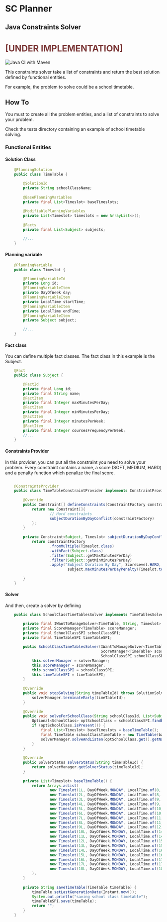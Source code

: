 # SC Planner 
<h2>Java Constraints Solver</h3>

<h1 style="color:#7c3939">[UNDER IMPLEMENTATION]</h1>

![Java CI with Maven](https://github.com/salimchami/sc-planner/workflows/Java%20CI%20with%20Maven/badge.svg)


This constraints solver take a list of constraints and return the best solution defined by functional entities.

For example, the problem to solve could be a school timetable.

## How To

You must to create all the problem entities, and a list of constraints to solve your problem.

Check the tests directory containing an example of school timetable solving.

### Functional Entities

#### Solution Class

```java
    @PlanningSolution
    public class TimeTable {

        @SolutionId
        private String schoolClassName;
    
        @BasePlanningVariables
        private final List<Timeslot> baseTimeslots;
    
        @ModifiablePlanningVariables
        private List<Timeslot> timeslots = new ArrayList<>();
    
        @Facts
        private final List<Subject> subjects;

        //...
    }
```

#### Planning variable

```java
    @PlanningVariable
    public class Timeslot {

        @PlanningVariableId
        private Long id;
        @PlanningVariableItem
        private DayOfWeek day;
        @PlanningVariableItem
        private LocalTime startTime;
        @PlanningVariableItem
        private LocalTime endTime;
        @PlanningVariableItem
        private Subject subject;

        //...
    }
```
        
#### Fact class

You can define multiple fact classes. The fact class in this example is the Subject.

```java
    @Fact
    public class Subject {

        @FactId
        private final Long id;
        private final String name;
        @FactItem
        private final Integer maxMinutesPerDay;
        @FactItem
        private final Integer minMinutesPerDay;
        @FactItem
        private final Integer minutesPerWeek;
        @FactItem
        private final Integer coursesFrequencyPerWeek;
        //...
    }
```

#### Constraints Provider

In this provider, you can put all the constraint you need to solve your problem. 
Every constraint contains a name, a score (SOFT, MEDIUM, HARD) and a penalty function which penalize the final score.

```java

    @ConstraintsProvider
    public class TimeTableConstraintProvider implements ConstraintProvider {
    
        @Override
        public Constraint[] defineConstraints(ConstraintFactory constraintFactory) {
            return new Constraint[]{
                    // Hard constraints
                    subjectDurationByDayConflict(constraintFactory)
            };
        }
    
        private Constraint<Subject, Timeslot> subjectDurationByDayConflict(ConstraintFactory constraintFactory) {
            return constraintFactory
                    .fromMultiple(Timeslot.class)
                    .withFact(Subject.class)
                    .filter(Subject::getMaxMinutesPerDay)
                    .filter(Subject::getMinMinutesPerDay)
                    .apply("Subject Duration By Day", ScoreLevel.HARD, (Subject subject, List<Timeslot> timeSlots) ->
                            subject.maxMinutesPerDayPenalty(Timeslot.totalDuration(timeSlots)));
    
        }
    }
```    

#### Solver

And then, create a solver by defining 

```java
    public class SchoolClassTimeTablesSolver implements TimeTablesSolver {

        private final IWantToManageSolver<TimeTable, String, Timeslot> solverManager;
        private final ScoreManager<TimeTable> scoreManager;
        private final SchoolClassSPI schoolClassSPI;
        private final TimeTableSPI timeTableSPI;
    
        public SchoolClassTimeTablesSolver(IWantToManageSolver<TimeTable, String, Timeslot> solverManager,
                                           ScoreManager<TimeTable> scoreManager,
                                           SchoolClassSPI schoolClassSPI, TimeTableSPI timeTableSPI) {
            this.solverManager = solverManager;
            this.scoreManager = scoreManager;
            this.schoolClassSPI = schoolClassSPI;
            this.timeTableSPI = timeTableSPI;
        }
    
        @Override
        public void stopSolving(String timeTableId) throws SolutionSolvingException {
            solverManager.terminateEarly(timeTableId);
        }
    
        @Override
        public void solveForSchoolClass(String schoolClassId, List<Subject> subjects) throws SolutionConfigurationException, SolutionSolvingException {
            Optional<SchoolClass> optSchoolClass = schoolClassSPI.findById(schoolClassId);
            if (optSchoolClass.isPresent()) {
                final List<Timeslot> baseTimeslots = baseTimeTable();
                final TimeTable schoolClassTimeTable = new TimeTable(baseTimeslots, subjects);
                solverManager.solveAndListen(optSchoolClass.get().getName(), schoolClassTimeTable, this::saveTimeTable);
            }
        }
    
        @Override
        public SolverStatus solverStatus(String timeTableId) {
            return solverManager.getSolverStatus(timeTableId);
        }
    
        private List<Timeslot> baseTimeTable() {
            return Arrays.asList(
                    new Timeslot(1L, DayOfWeek.MONDAY, LocalTime.of(8, 0), LocalTime.of(8, 30), null),
                    new Timeslot(2L, DayOfWeek.MONDAY, LocalTime.of(8, 30), LocalTime.of(9, 0), null),
                    new Timeslot(3L, DayOfWeek.MONDAY, LocalTime.of(9, 0), LocalTime.of(9, 30), null),
                    new Timeslot(4L, DayOfWeek.MONDAY, LocalTime.of(9, 30), LocalTime.of(10, 0), null),
                    new Timeslot(5L, DayOfWeek.MONDAY, LocalTime.of(10, 0), LocalTime.of(10, 30), null),
                    new Timeslot(6L, DayOfWeek.MONDAY, LocalTime.of(10, 30), LocalTime.of(11, 0), null),
                    new Timeslot(7L, DayOfWeek.MONDAY, LocalTime.of(11, 0), LocalTime.of(11, 30), null),
                    new Timeslot(8L, DayOfWeek.MONDAY, LocalTime.of(11, 30), LocalTime.of(12, 0), null),
                    new Timeslot(9L, DayOfWeek.MONDAY, LocalTime.of(12, 0), LocalTime.of(12, 30), null),
                    new Timeslot(10L, DayOfWeek.MONDAY, LocalTime.of(14, 0), LocalTime.of(14, 30), null),
                    new Timeslot(11L, DayOfWeek.MONDAY, LocalTime.of(14, 30), LocalTime.of(15, 0), null),
                    new Timeslot(12L, DayOfWeek.MONDAY, LocalTime.of(15, 0), LocalTime.of(15, 30), null),
                    new Timeslot(13L, DayOfWeek.MONDAY, LocalTime.of(15, 30), LocalTime.of(16, 0), null),
                    new Timeslot(14L, DayOfWeek.MONDAY, LocalTime.of(16, 0), LocalTime.of(16, 30), null),
                    new Timeslot(15L, DayOfWeek.MONDAY, LocalTime.of(16, 30), LocalTime.of(17, 0), null),
                    new Timeslot(16L, DayOfWeek.MONDAY, LocalTime.of(17, 0), LocalTime.of(17, 30), null),
                    new Timeslot(17L, DayOfWeek.MONDAY, LocalTime.of(17, 30), LocalTime.of(18, 0), null),
                    new Timeslot(18L, DayOfWeek.MONDAY, LocalTime.of(18, 0), LocalTime.of(18, 30), null)
            );
        }
    
        private String saveTimeTable(TimeTable timeTable) {
            timeTable.setLastGenerationDate(Instant.now());
            System.out.println("saving school class timetable");
            timeTableSPI.save(timeTable);
            return "";
        }
    }
```
